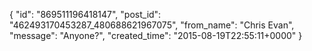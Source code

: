  {
   "id": "869511196418147",
   "post_id": "462493170453287_480688621967075",
   "from_name": "Chris Evan",
   "message": "Anyone?",
   "created_time": "2015-08-19T22:55:11+0000"
 }

